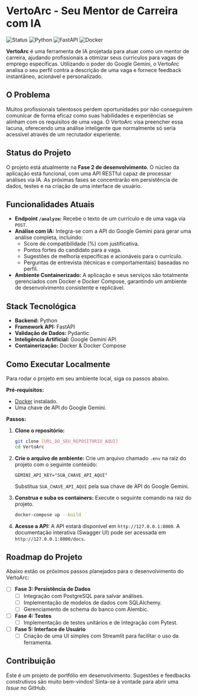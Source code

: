 # VertoArc - Seu Mentor de Carreira com IA

![Status](https://img.shields.io/badge/status-em%20desenvolvimento-yellow)
![Python](https://img.shields.io/badge/Python-3.11-blue.svg)
![FastAPI](https://img.shields.io/badge/FastAPI-0.100-green.svg)
![Docker](https://img.shields.io/badge/Docker-blue.svg)

**VertoArc** é uma ferramenta de IA projetada para atuar como um mentor de carreira, ajudando profissionais a otimizar seus currículos para vagas de emprego específicas. Utilizando o poder do Google Gemini, o VertoArc analisa o seu perfil contra a descrição de uma vaga e fornece feedback instantâneo, acionável e personalizado.

## O Problema

Muitos profissionais talentosos perdem oportunidades por não conseguirem comunicar de forma eficaz como suas habilidades e experiências se alinham com os requisitos de uma vaga. O VertoArc visa preencher essa lacuna, oferecendo uma análise inteligente que normalmente só seria acessível através de um recrutador experiente.

## Status do Projeto

O projeto está atualmente na **Fase 2 de desenvolvimento**. O núcleo da aplicação está funcional, com uma API RESTful capaz de processar análises via IA. As próximas fases se concentrarão em persistência de dados, testes e na criação de uma interface de usuário.

## Funcionalidades Atuais

* **Endpoint `/analyze`:** Recebe o texto de um currículo e de uma vaga via `POST`.
* **Análise com IA:** Integra-se com a API do Google Gemini para gerar uma análise completa, incluindo:
    * Score de compatibilidade (%) com justificativa.
    * Pontos fortes do candidato para a vaga.
    * Sugestões de melhoria específicas e acionáveis para o currículo.
    * Perguntas de entrevista (técnicas e comportamentais) baseadas no perfil.
* **Ambiente Containerizado:** A aplicação e seus serviços são totalmente gerenciados com Docker e Docker Compose, garantindo um ambiente de desenvolvimento consistente e replicável.

## Stack Tecnológica

* **Backend:** Python
* **Framework API:** FastAPI
* **Validação de Dados:** Pydantic
* **Inteligência Artificial:** Google Gemini API
* **Containerização:** Docker & Docker Compose

## Como Executar Localmente

Para rodar o projeto em seu ambiente local, siga os passos abaixo.

**Pré-requisitos:**
* [Docker](https://www.docker.com/products/docker-desktop/) instalado.
* Uma chave de API do Google Gemini.

**Passos:**

1.  **Clone o repositório:**
    ```bash
    git clone [URL_DO_SEU_REPOSITORIO_AQUI]
    cd VertoArc
    ```

2.  **Crie o arquivo de ambiente:**
    Crie um arquivo chamado `.env` na raiz do projeto com o seguinte conteúdo:
    ```.env
    GEMINI_API_KEY="SUA_CHAVE_API_AQUI"
    ```
    Substitua `SUA_CHAVE_API_AQUI` pela sua chave de API do Google Gemini.

3.  **Construa e suba os containers:**
    Execute o seguinte comando na raiz do projeto.
    ```bash
    docker-compose up --build
    ```

4.  **Acesse a API:**
    A API estará disponível em `http://127.0.0.1:8000`.
    A documentação interativa (Swagger UI) pode ser acessada em `http://127.0.0.1:8000/docs`.

## Roadmap do Projeto

Abaixo estão os próximos passos planejados para o desenvolvimento do VertoArc:

-   [ ] **Fase 3: Persistência de Dados**
    -   [ ] Integração com PostgreSQL para salvar análises.
    -   [ ] Implementação de modelos de dados com SQLAlchemy.
    -   [ ] Gerenciamento de schema do banco com Alembic.
-   [ ] **Fase 4: Testes**
    -   [ ] Implementação de testes unitários e de integração com Pytest.
-   [ ] **Fase 5: Interface de Usuário**
    -   [ ] Criação de uma UI simples com Streamlit para facilitar o uso da ferramenta.

## Contribuição

Este é um projeto de portfólio em desenvolvimento. Sugestões e feedbacks construtivos são muito bem-vindos! Sinta-se à vontade para abrir uma *Issue* no GitHub.

